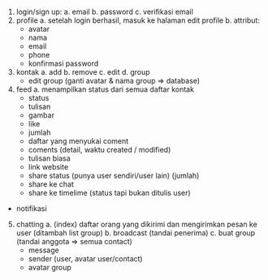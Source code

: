 1. login/sign up:
  a. email
  b. password
  c. verifikasi email
2. profile
  a. setelah login berhasil, masuk ke halaman edit profile
  b. attribut:
    - avatar
    - nama
    - email
    - phone
    - konfirmasi password
3. kontak
  a. add
  b. remove
  c. edit
  d. group
    - edit group (ganti avatar & nama group => database)
4. feed
  a. menampilkan status dari semua daftar kontak
   - status
    + tulisan
    + gambar
   - like
    + jumlah
    + daftar yang menyukai coment
   - coments (detail, waktu created / modified)
    + tulisan biasa
    + link website
   - share status (punya user sendiri/user lain) (jumlah)
    + share ke chat
    + share ke timelime (status tapi bukan ditulis user)
  - notifikasi
5. chatting
  a. (index) daftar orang yang dikirimi dan mengirimkan pesan ke user (ditambah list group)
  b. broadcast (tandai penerima)
  c. buat group (tandai anggota => semua contact)
    - message
    - sender (user, avatar user/contact)
    - avatar group
